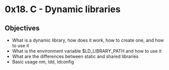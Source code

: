 # 0x18. C - Dynamic libraries

## Objectives
- What is a dynamic library, how does it work, how to create one, and how to use it  
- What is the environment variable $LD_LIBRARY_PATH and how to use it  
- What are the differences between static and shared libraries  
- Basic usage nm, ldd, ldconfig
